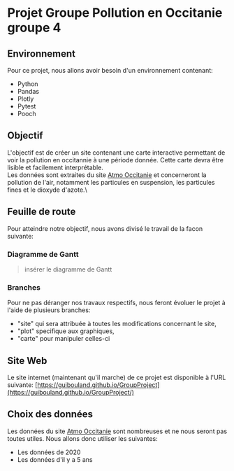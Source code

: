 # Projet Groupe Pollution en Occitanie groupe 4
## Environnement
Pour ce projet, nous allons avoir besoin d'un environnement contenant:
- Python
- Pandas
- Plotly
- Pytest
- Pooch

## Objectif
L'objectif est de créer un site contenant une carte interactive permettant de voir la pollution en occitannie à une période donnée. Cette carte devra être lisible et facilement interprétable.\
Les données sont extraites du site [Atmo Occitanie](https://data-atmo-occitanie.opendata.arcgis.com/pages/liste-des-flux) et concerneront la pollution de l'air, notamment les particules en suspension, les particules fines et le dioxyde d'azote.\
## Feuille de route
Pour atteindre notre objectif, nous avons divisé le travail de la facon suivante: 
### Diagramme de Gantt
>insérer le diagramme de Gantt
### Branches
Pour ne pas déranger nos travaux respectifs, nous feront évoluer le projet à l'aide de plusieurs branches:
- "site" qui sera attribuée à toutes les modifications concernant le site,
- "plot" specifique aux graphiques,
- "carte" pour manipuler celles-ci
## Site Web
Le site internet (maintenant qu'il marche) de ce projet est disponible à l'URL suivante: [https://guibouland.github.io/GroupProject](https://guibouland.github.io/GroupProject/)

## Choix des données
Les données du site [Atmo Occitanie](https://data-atmo-occitanie.opendata.arcgis.com/pages/liste-des-flux) sont nombreuses et ne nous seront pas toutes utiles. Nous allons donc utiliser les suivantes:
- Les données de 2020
- Les données d'il y a 5 ans


